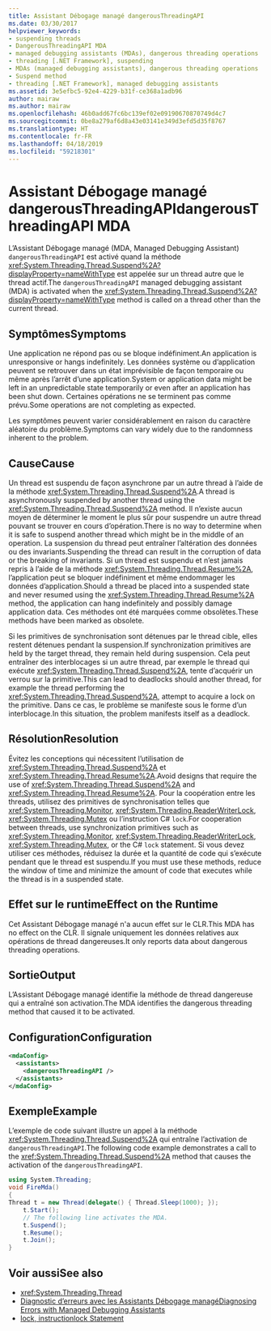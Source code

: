 ```yaml
---
title: Assistant Débogage managé dangerousThreadingAPI
ms.date: 03/30/2017
helpviewer_keywords:
- suspending threads
- DangerousThreadingAPI MDA
- managed debugging assistants (MDAs), dangerous threading operations
- threading [.NET Framework], suspending
- MDAs (managed debugging assistants), dangerous threading operations
- Suspend method
- threading [.NET Framework], managed debugging assistants
ms.assetid: 3e5efbc5-92e4-4229-b31f-ce368a1adb96
author: mairaw
ms.author: mairaw
ms.openlocfilehash: 46b0add67fc6bc139ef02e09190670870749d4c7
ms.sourcegitcommit: 0be8a279af6d8a43e03141e349d3efd5d35f8767
ms.translationtype: HT
ms.contentlocale: fr-FR
ms.lasthandoff: 04/18/2019
ms.locfileid: "59218301"
---
```

# <a name="dangerousthreadingapi-mda"></a><span data-ttu-id="4a9aa-102">Assistant Débogage managé dangerousThreadingAPI</span><span class="sxs-lookup"><span data-stu-id="4a9aa-102">dangerousThreadingAPI MDA</span></span>
<span data-ttu-id="4a9aa-103">L’Assistant Débogage managé (MDA, Managed Debugging Assistant) `dangerousThreadingAPI` est activé quand la méthode <xref:System.Threading.Thread.Suspend%2A?displayProperty=nameWithType> est appelée sur un thread autre que le thread actif.</span><span class="sxs-lookup"><span data-stu-id="4a9aa-103">The `dangerousThreadingAPI` managed debugging assistant (MDA) is activated when the <xref:System.Threading.Thread.Suspend%2A?displayProperty=nameWithType> method is called on a thread other than the current thread.</span></span>  
  
## <a name="symptoms"></a><span data-ttu-id="4a9aa-104">Symptômes</span><span class="sxs-lookup"><span data-stu-id="4a9aa-104">Symptoms</span></span>  
 <span data-ttu-id="4a9aa-105">Une application ne répond pas ou se bloque indéfiniment.</span><span class="sxs-lookup"><span data-stu-id="4a9aa-105">An application is unresponsive or hangs indefinitely.</span></span> <span data-ttu-id="4a9aa-106">Les données système ou d’application peuvent se retrouver dans un état imprévisible de façon temporaire ou même après l’arrêt d’une application.</span><span class="sxs-lookup"><span data-stu-id="4a9aa-106">System or application data might be left in an unpredictable state temporarily or even after an application has been shut down.</span></span> <span data-ttu-id="4a9aa-107">Certaines opérations ne se terminent pas comme prévu.</span><span class="sxs-lookup"><span data-stu-id="4a9aa-107">Some operations are not completing as expected.</span></span>  
  
 <span data-ttu-id="4a9aa-108">Les symptômes peuvent varier considérablement en raison du caractère aléatoire du problème.</span><span class="sxs-lookup"><span data-stu-id="4a9aa-108">Symptoms can vary widely due to the randomness inherent to the problem.</span></span>  
  
## <a name="cause"></a><span data-ttu-id="4a9aa-109">Cause</span><span class="sxs-lookup"><span data-stu-id="4a9aa-109">Cause</span></span>  
 <span data-ttu-id="4a9aa-110">Un thread est suspendu de façon asynchrone par un autre thread à l’aide de la méthode <xref:System.Threading.Thread.Suspend%2A>.</span><span class="sxs-lookup"><span data-stu-id="4a9aa-110">A thread is asynchronously suspended by another thread using the <xref:System.Threading.Thread.Suspend%2A> method.</span></span> <span data-ttu-id="4a9aa-111">Il n’existe aucun moyen de déterminer le moment le plus sûr pour suspendre un autre thread pouvant se trouver en cours d’opération.</span><span class="sxs-lookup"><span data-stu-id="4a9aa-111">There is no way to determine when it is safe to suspend another thread which might be in the middle of an operation.</span></span> <span data-ttu-id="4a9aa-112">La suspension du thread peut entraîner l’altération des données ou des invariants.</span><span class="sxs-lookup"><span data-stu-id="4a9aa-112">Suspending the thread can result in the corruption of data or the breaking of invariants.</span></span> <span data-ttu-id="4a9aa-113">Si un thread est suspendu et n’est jamais repris à l’aide de la méthode <xref:System.Threading.Thread.Resume%2A>, l’application peut se bloquer indéfiniment et même endommager les données d’application.</span><span class="sxs-lookup"><span data-stu-id="4a9aa-113">Should a thread be placed into a suspended state and never resumed using the <xref:System.Threading.Thread.Resume%2A> method, the application can hang indefinitely and possibly damage application data.</span></span> <span data-ttu-id="4a9aa-114">Ces méthodes ont été marquées comme obsolètes.</span><span class="sxs-lookup"><span data-stu-id="4a9aa-114">These methods have been marked as obsolete.</span></span>  
  
 <span data-ttu-id="4a9aa-115">Si les primitives de synchronisation sont détenues par le thread cible, elles restent détenues pendant la suspension.</span><span class="sxs-lookup"><span data-stu-id="4a9aa-115">If synchronization primitives are held by the target thread, they remain held during suspension.</span></span> <span data-ttu-id="4a9aa-116">Cela peut entraîner des interblocages si un autre thread, par exemple le thread qui exécute <xref:System.Threading.Thread.Suspend%2A>, tente d’acquérir un verrou sur la primitive.</span><span class="sxs-lookup"><span data-stu-id="4a9aa-116">This can lead to deadlocks should another thread, for example the thread performing the <xref:System.Threading.Thread.Suspend%2A>, attempt to acquire a lock on the primitive.</span></span> <span data-ttu-id="4a9aa-117">Dans ce cas, le problème se manifeste sous le forme d’un interblocage.</span><span class="sxs-lookup"><span data-stu-id="4a9aa-117">In this situation, the problem manifests itself as a deadlock.</span></span>  
  
## <a name="resolution"></a><span data-ttu-id="4a9aa-118">Résolution</span><span class="sxs-lookup"><span data-stu-id="4a9aa-118">Resolution</span></span>  
 <span data-ttu-id="4a9aa-119">Évitez les conceptions qui nécessitent l’utilisation de <xref:System.Threading.Thread.Suspend%2A> et <xref:System.Threading.Thread.Resume%2A>.</span><span class="sxs-lookup"><span data-stu-id="4a9aa-119">Avoid designs that require the use of <xref:System.Threading.Thread.Suspend%2A> and <xref:System.Threading.Thread.Resume%2A>.</span></span> <span data-ttu-id="4a9aa-120">Pour la coopération entre les threads, utilisez des primitives de synchronisation telles que <xref:System.Threading.Monitor>, <xref:System.Threading.ReaderWriterLock>, <xref:System.Threading.Mutex> ou l’instruction C# `lock`.</span><span class="sxs-lookup"><span data-stu-id="4a9aa-120">For cooperation between threads, use synchronization primitives such as <xref:System.Threading.Monitor>, <xref:System.Threading.ReaderWriterLock>, <xref:System.Threading.Mutex>, or the C# `lock` statement.</span></span> <span data-ttu-id="4a9aa-121">Si vous devez utiliser ces méthodes, réduisez la durée et la quantité de code qui s’exécute pendant que le thread est suspendu.</span><span class="sxs-lookup"><span data-stu-id="4a9aa-121">If you must use these methods, reduce the window of time and minimize the amount of code that executes while the thread is in a suspended state.</span></span>  
  
## <a name="effect-on-the-runtime"></a><span data-ttu-id="4a9aa-122">Effet sur le runtime</span><span class="sxs-lookup"><span data-stu-id="4a9aa-122">Effect on the Runtime</span></span>  
 <span data-ttu-id="4a9aa-123">Cet Assistant Débogage managé n'a aucun effet sur le CLR.</span><span class="sxs-lookup"><span data-stu-id="4a9aa-123">This MDA has no effect on the CLR.</span></span> <span data-ttu-id="4a9aa-124">Il signale uniquement les données relatives aux opérations de thread dangereuses.</span><span class="sxs-lookup"><span data-stu-id="4a9aa-124">It only reports data about dangerous threading operations.</span></span>  
  
## <a name="output"></a><span data-ttu-id="4a9aa-125">Sortie</span><span class="sxs-lookup"><span data-stu-id="4a9aa-125">Output</span></span>  
 <span data-ttu-id="4a9aa-126">L’Assistant Débogage managé identifie la méthode de thread dangereuse qui a entraîné son activation.</span><span class="sxs-lookup"><span data-stu-id="4a9aa-126">The MDA identifies the dangerous threading method that caused it to be activated.</span></span>  
  
## <a name="configuration"></a><span data-ttu-id="4a9aa-127">Configuration</span><span class="sxs-lookup"><span data-stu-id="4a9aa-127">Configuration</span></span>  
  
```xml  
<mdaConfig>  
  <assistants>  
    <dangerousThreadingAPI />  
  </assistants>  
</mdaConfig>  
```  
  
## <a name="example"></a><span data-ttu-id="4a9aa-128">Exemple</span><span class="sxs-lookup"><span data-stu-id="4a9aa-128">Example</span></span>  
 <span data-ttu-id="4a9aa-129">L’exemple de code suivant illustre un appel à la méthode <xref:System.Threading.Thread.Suspend%2A> qui entraîne l’activation de `dangerousThreadingAPI`.</span><span class="sxs-lookup"><span data-stu-id="4a9aa-129">The following code example demonstrates a call to the <xref:System.Threading.Thread.Suspend%2A> method that causes the activation of the `dangerousThreadingAPI`.</span></span>  
  
```csharp
using System.Threading;  
void FireMda()  
{  
Thread t = new Thread(delegate() { Thread.Sleep(1000); });  
    t.Start();  
    // The following line activates the MDA.  
    t.Suspend();   
    t.Resume();  
    t.Join();  
}  
```  
  
## <a name="see-also"></a><span data-ttu-id="4a9aa-130">Voir aussi</span><span class="sxs-lookup"><span data-stu-id="4a9aa-130">See also</span></span>

- <xref:System.Threading.Thread>
- [<span data-ttu-id="4a9aa-131">Diagnostic d’erreurs avec les Assistants Débogage managé</span><span class="sxs-lookup"><span data-stu-id="4a9aa-131">Diagnosing Errors with Managed Debugging Assistants</span></span>](../../../docs/framework/debug-trace-profile/diagnosing-errors-with-managed-debugging-assistants.md)
- [<span data-ttu-id="4a9aa-132">lock, instruction</span><span class="sxs-lookup"><span data-stu-id="4a9aa-132">lock Statement</span></span>](~/docs/csharp/language-reference/keywords/lock-statement.md)
